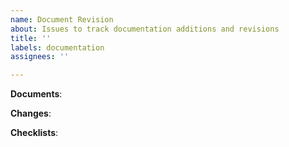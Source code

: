 ```yaml
---
name: Document Revision
about: Issues to track documentation additions and revisions
title: ''
labels: documentation
assignees: ''

---
```


**Documents**:

**Changes**:

**Checklists**:
